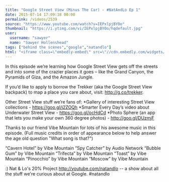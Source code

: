 ```yaml
---
title: "Google Street View (Minus The Car) - #NatAndLo Ep 1"
date: 2015-07-14 17:09:18 00:00
permalink: /videos/2539
source: "https://www.youtube.com/watch?v=IEPxlpjBYOo"
thumbnail: "https://i.ytimg.com/vi/IEPxlpjBYOo/hqdefault.jpg"
user:
  username: "sawyer"
  name: "Sawyer Hollenshead"
tags: ["behind the scenes","google","natandlo"]
html: "<iframe class=\"embedly-embed\" src=\"//cdn.embedly.com/widgets/media.html?src=https%3A%2F%2Fwww.youtube.com%2Fembed%2FIEPxlpjBYOo%3Fwmode%3Dtransparent%26feature%3Doembed&wmode=transparent&url=https%3A%2F%2Fwww.youtube.com%2Fwatch%3Fv%3DIEPxlpjBYOo&image=https%3A%2F%2Fi.ytimg.com%2Fvi%2FIEPxlpjBYOo%2Fhqdefault.jpg&key=daaebf4d9cdd46779200162d0ca86e20&type=text%2Fhtml&schema=youtube\" width=\"854\" height=\"480\" scrolling=\"no\" frameborder=\"0\" allowfullscreen></iframe>"
---
```


In this episode we’re learning how Google Street View gets off the streets and into some of the crazier places it goes – like the Grand Canyon, the Pyramids of Giza, and the Amazon Jungle. 

If you’d like to apply to borrow the Trekker (aka the Google Street View backpack) to map a place you care about, visit: http://g.co/trekker.

Other Street View stuff we’re fans of:
*Gallery of interesting Street View collections - https://goo.gl/j2ZOQh
*Smarter Every Day’s video about Underwater Street View - https://goo.gl/ocHdCd
*Photo Sphere (an app that lets you make your own 360 degree photos) - http://goo.gl/DUzmjF

Thanks to our friend Vibe Mountain for lots of his awesome music in this episode. (Full music credits in order of appearance below to help answer the age old question "What song is that?")

“Cavern Hotel” by Vibe Mountain
“Spy Catcher” by Audio Network
“Bubble Gum” by Vibe Mountain
“Trifecta” by Vibe Mountain
“Toast” by Vibe Mountain
“Pinocchio” by Vibe Mountain
“Moscow” by Vibe Mountain

:)
Nat & Lo's 20% Project
http://youtube.com/natandlo -- a show about all the stuff we're curious about at Google.
#natandlo